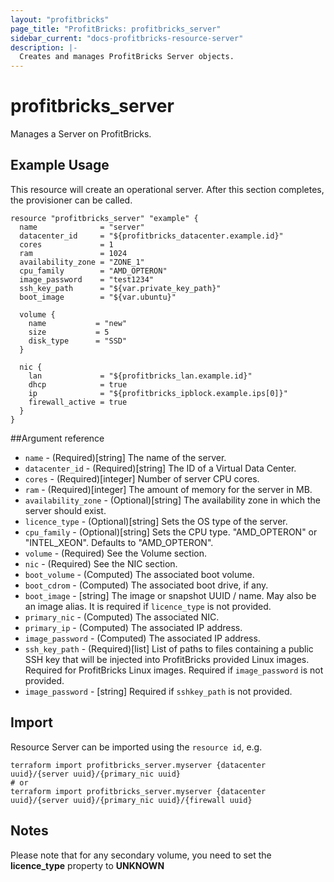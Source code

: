 ```yaml
---
layout: "profitbricks"
page_title: "ProfitBricks: profitbricks_server"
sidebar_current: "docs-profitbricks-resource-server"
description: |-
  Creates and manages ProfitBricks Server objects.
---
```


# profitbricks_server

Manages a Server on ProfitBricks.

## Example Usage

This resource will create an operational server. After this section completes, the provisioner can be called.

```hcl
resource "profitbricks_server" "example" {
  name              = "server"
  datacenter_id     = "${profitbricks_datacenter.example.id}"
  cores             = 1
  ram               = 1024
  availability_zone = "ZONE_1"
  cpu_family        = "AMD_OPTERON"
  image_password    = "test1234"
  ssh_key_path      = "${var.private_key_path}"
  boot_image        = "${var.ubuntu}"

  volume {
    name           = "new"
    size           = 5
    disk_type      = "SSD"
  }

  nic {
    lan             = "${profitbricks_lan.example.id}"
    dhcp            = true
    ip              = "${profitbricks_ipblock.example.ips[0]}"
    firewall_active = true
  }
}
```

##Argument reference

- `name` - (Required)[string] The name of the server.
- `datacenter_id` - (Required)[string] The ID of a Virtual Data Center.
- `cores` - (Required)[integer] Number of server CPU cores.
- `ram` - (Required)[integer] The amount of memory for the server in MB.
- `availability_zone` - (Optional)[string] The availability zone in which the server should exist.
- `licence_type` - (Optional)[string] Sets the OS type of the server.
- `cpu_family` - (Optional)[string] Sets the CPU type. "AMD_OPTERON" or "INTEL_XEON". Defaults to "AMD_OPTERON".
- `volume` - (Required) See the Volume section.
- `nic` - (Required) See the NIC section.
- `boot_volume` - (Computed) The associated boot volume.
- `boot_cdrom` - (Computed) The associated boot drive, if any.
- `boot_image` - [string] The image or snapshot UUID / name. May also be an image alias. It is required if `licence_type` is not provided.
- `primary_nic` - (Computed) The associated NIC.
- `primary_ip` - (Computed) The associated IP address.
- `image_password` - (Computed) The associated IP address.
- `ssh_key_path` - (Required)[list] List of paths to files containing a public SSH key that will be injected into ProfitBricks provided Linux images. Required for ProfitBricks Linux images. Required if `image_password` is not provided.
- `image_password` - [string] Required if `sshkey_path` is not provided.

## Import

Resource Server can be imported using the `resource id`, e.g.

```shell
terraform import profitbricks_server.myserver {datacenter uuid}/{server uuid}/{primary_nic uuid}
# or
terraform import profitbricks_server.myserver {datacenter uuid}/{server uuid}/{primary_nic uuid}/{firewall uuid}
```

## Notes

Please note that for any secondary volume, you need to set the **licence_type** property to **UNKNOWN**
